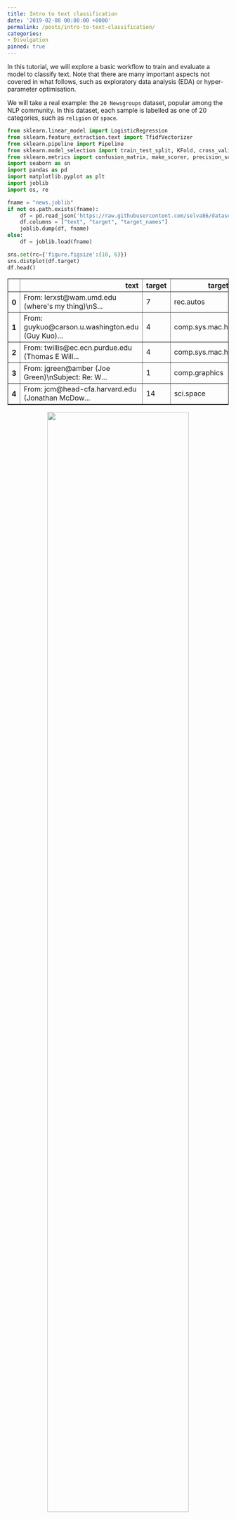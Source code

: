 ```yaml
---
title: Intro to text classification
date: '2019-02-08 00:00:00 +0000'
permalink: /posts/intro-to-text-classification/
categories:
- Divulgation
pinned: true
---
```


In this tutorial, we will explore a basic workflow to train and evaluate a model to classify text. Note that there are many important aspects not covered in what follows, such as exploratory data analysis (EDA) or hyper-parameter optimisation.

We will take a real example: the `20 Newsgroups` dataset, popular among the NLP community. In this dataset, each sample is labelled as one of 20 categories, such as `religion` or `space`.


```python
from sklearn.linear_model import LogisticRegression
from sklearn.feature_extraction.text import TfidfVectorizer
from sklearn.pipeline import Pipeline
from sklearn.model_selection import train_test_split, KFold, cross_validate
from sklearn.metrics import confusion_matrix, make_scorer, precision_score, recall_score, f1_score
import seaborn as sn
import pandas as pd
import matplotlib.pyplot as plt
import joblib
import os, re
```


```python
fname = "news.joblib"
if not os.path.exists(fname):
    df = pd.read_json('https://raw.githubusercontent.com/selva86/datasets/master/newsgroups.json')
    df.columns = ["text", "target", "target_names"]
    joblib.dump(df, fname)
else:
    df = joblib.load(fname)
```


```python
sns.set(rc={'figure.figsize':(10, 6)})
sns.distplot(df.target)
df.head()
```




<div>
<style scoped>
    .dataframe tbody tr th:only-of-type {
        vertical-align: middle;
    }

    .dataframe tbody tr th {
        vertical-align: top;
    }

    .dataframe thead th {
        text-align: right;
    }
</style>
<table border="1" class="dataframe">
  <thead>
    <tr style="text-align: right;">
      <th></th>
      <th>text</th>
      <th>target</th>
      <th>target_names</th>
    </tr>
  </thead>
  <tbody>
    <tr>
      <th>0</th>
      <td>From: lerxst@wam.umd.edu (where's my thing)\nS...</td>
      <td>7</td>
      <td>rec.autos</td>
    </tr>
    <tr>
      <th>1</th>
      <td>From: guykuo@carson.u.washington.edu (Guy Kuo)...</td>
      <td>4</td>
      <td>comp.sys.mac.hardware</td>
    </tr>
    <tr>
      <th>2</th>
      <td>From: twillis@ec.ecn.purdue.edu (Thomas E Will...</td>
      <td>4</td>
      <td>comp.sys.mac.hardware</td>
    </tr>
    <tr>
      <th>3</th>
      <td>From: jgreen@amber (Joe Green)\nSubject: Re: W...</td>
      <td>1</td>
      <td>comp.graphics</td>
    </tr>
    <tr>
      <th>4</th>
      <td>From: jcm@head-cfa.harvard.edu (Jonathan McDow...</td>
      <td>14</td>
      <td>sci.space</td>
    </tr>
  </tbody>
</table>
</div>



<div style="text-align: center">
  <img src="/content/NLP_101/output_3_1.png" alt="" width="80%"/>
</div> <p> </p>



We can see that this is balanced dataset, as all classes are represented more or less equally. The following cell just finds the mapping from `target name` to `target id`, which will be useful later.


```python
target_to_name_dict = df[["target", "target_names"]].drop_duplicates().set_index("target_names")["target"].sort_values().to_dict()
target_to_name_dict
```




    {'alt.atheism': 0,
     'comp.graphics': 1,
     'comp.os.ms-windows.misc': 2,
     'comp.sys.ibm.pc.hardware': 3,
     'comp.sys.mac.hardware': 4,
     'comp.windows.x': 5,
     'misc.forsale': 6,
     'rec.autos': 7,
     'rec.motorcycles': 8,
     'rec.sport.baseball': 9,
     'rec.sport.hockey': 10,
     'sci.crypt': 11,
     'sci.electronics': 12,
     'sci.med': 13,
     'sci.space': 14,
     'soc.religion.christian': 15,
     'talk.politics.guns': 16,
     'talk.politics.mideast': 17,
     'talk.politics.misc': 18,
     'talk.religion.misc': 19}



## List of contents

The tutorial is organised as follows:
* Data Cleaning: some easy steps to get data in a cleaner state
* Data Representation: before being able to train a model, we need to represent data (in our case text) in some numerical shape, and both inputs and labels. In our case, labels are already encoded. For inputs, this step is usually called *feature extraction*.
* Logistic Regression: since this is a binary classifier, we will simplify the problem to classifying `OTHER` vs `REST`, which happens to be more or less balanced problem. In addition to be an easy to start algorithm, this will be useful to review how to measure performance for a trained model
* Multi-class Logistic Regression: we will extend the previous approach for our scenario with 20 classes using two different methodologies, and obtain performance results for the given dataset
* Further work: a proposal of tentative tasks to continue learning 😊

## Data Cleaning

An important first step in any ML project is to clean data. In this case, all texts start with a preamble, see the samples in cell 3. Also, we will perform other simple operations. Note that a **very important step** before (and after) cleaning data is EDA, here omitted, so that you might detect data patterns and issues.


```python
# Remove Emails preambles
df.text = df.text.replace(re.compile(r"From: \S*@\S*\s?"), "")

# Remove extra space
df.text = df.text.replace(re.compile('\s+'), " ")

# Remove distracting single quotes
df.text = df.text.replace(re.compile("\'"), "")
```

## Data representation

In every ML-based system, there is a block dedicated to *data representation*. That is, a translation from raw input (in our case the text for the section and the associated class) to some representation the model can learn from. One of the key steps involved in data representation is *feature extraction*, next explained.

#### TF-IDF feature extraction

For this tutorial, we will just use TF-IDF, see [this](https://en.wikipedia.org/wiki/Tf%E2%80%93idf) for reference. In layman terms, TF-IDF represents each piece of text as a long vector, whose components are each associated to a different word (or groups of words if ngrams are considered), and the value of each component is related to how important that word is to characterise the document (again, for a more comprehensive definition, see reference or the literature).


```python
tfidf_vectorizer = TfidfVectorizer(stop_words="english", min_df=3)
```

## Logistic Regression

We will start using Logistic Regression (LR), a linear model that in its simplest form allows to separate two classes, i.e. perform binary classification. The basis of LR is to apply the sigmoid function to the result of a linear regression. As the sigmoid outputs always a value between 0 and 1, one can interpret the result as the probability for one of the classes. Then, mathematically we have:

\begin{equation}
\textsf{Prob}(y=1 | \mathbf{x} ) = \sigma ( \mathbf{w}^T \mathbf{x} )
\end{equation}

where $\sigma(z) = \frac{1}{1 + e^{-z}} $, $\mathbf{x}$ being the input features, $y$ the label, and $\mathbf{w}$ the learned weights representing the model. For a more extensive description of LR, please see e.g. [this](https://scikit-learn.org/stable/modules/linear_model.html#logistic-regression) reference

Let's binarise the labels, so that classes 0-9 will be in one bucket, and 10-19 in another one. This scenario is still balanced.


```python
binary_labels = np.where(df.target < 10, 0, 1)
Counter(binary_labels)
```




    Counter({0: 5790, 1: 5524})




```python
X, y = df.text, binary_labels
```

We will measure the performance of our model using precision, recall, and f1-score. They are defined as follows:

\begin{equation}
P = \frac{TP}{TP + FP}, \quad   R = \frac{TP}{TP + FN}, \quad F1 = \frac{ P \cdot R}{P+R}
\end{equation}

where `TP`, `FP`, `FN` refer to the true positives, false positives, and false negatives, respectively. See more info this [Wikipedia](https://en.wikipedia.org/wiki/Precision_and_recall). These metrics refer to a binary classification. Imagine we are detecting spam, and that's considered to be the "positive" class. Then, precision is the probability of being true spam when model has classified it as spam, whereas recall is the other way around: probability of classifying as spam, when the sample is true spam. The F-score can be considered as an aggregation of both metrics into a single number. I will defer the interested reader to the aforementioned article. For experienced readers, it is also interesting this more advanced and relatively recent [paper](https://papers.nips.cc/paper/5867-precision-recall-gain-curves-pr-analysis-done-right).

Note that we will define the scorers with `average=macro`. This is more important for the multi-class than the binary case, but basically it means that for each class we consider all other classes to be the negative class, and compute the given metric. Once we have the scorer for each class, they are averaged. For a balanced scenario as the one here, this is reasonable. Read more about this e.g. [here](https://datascience.stackexchange.com/questions/15989/micro-average-vs-macro-average-performance-in-a-multiclass-classification-settin).


```python
precision = make_scorer(precision_score, average="macro")
recall = make_scorer(recall_score, average="macro")
f1 = make_scorer(f1_score, average="macro")
scoring = {"precision": precision, "recall": recall, "f1": f1}
```

We will perform cross-validation (CV) to measure the performance of our model. CV is a method to obtain an unbiased estimation of a model's performance. It is especially suited for small datasets, see more details [here](https://en.wikipedia.org/wiki/Cross-validation_(statistics)).

In particular we will apply K-fold CV, with `K=3`. As a sanity check, I usually prefer to do `shuffle=True` as otherwise sklearn KFold would split as $1 ... N, N+1 ... 2N$, etc, which might lead to problems if data has some order.

We will evaluate the model with only unigrams, or using unigrams+bigrams. In this regard, notice how useful the CV framework offered by sklearn together with the `pipeline` class are. These allow you to define the different steps of your ML system, and just by modifying the pipeline, you can run again testing for different configuration and compare. I recommend taking a look at pipelines in combination with `GridSearchCV`, see [this](https://scikit-learn.org/stable/modules/generated/sklearn.model_selection.GridSearchCV.html).


```python
# without bigrams
tfidf_vectorizer.set_params(ngram_range=(1, 1))
pipeline = Pipeline([
    ("tfidf", tfidf_vectorizer),
    ("lr", LogisticRegression(class_weight="balanced", solver="lbfgs"))
])
cross_validate(pipeline, X, y, scoring=scoring , cv=KFold(3, shuffle=True, random_state=23))
```




    {'fit_time': array([2.87251377, 2.464993  , 2.54700494]),
     'score_time': array([3.47419429, 3.73824   , 3.2415061 ]),
     'test_precision': array([0.94088017, 0.94112967, 0.94112967]),
     'test_recall': array([0.94088017, 0.94112967, 0.94112967]),
     'test_f1': array([0.94088017, 0.94112967, 0.94112967])}




```python
# with bigrams
tfidf_vectorizer.set_params(ngram_range=(1, 2))
pipeline = Pipeline([
    ("tfidf", tfidf_vectorizer),
    ("lr", LogisticRegression(class_weight="balanced", solver="lbfgs"))
])
cross_validate(pipeline, X, y, scoring=scoring , cv=KFold(3, shuffle=True, random_state=23))
```




    {'fit_time': array([8.3804059 , 8.43357706, 8.73326707]),
     'score_time': array([6.31431293, 5.60395193, 5.07479286]),
     'test_precision': array([0.94671262, 0.9421904 , 0.94351631]),
     'test_recall': array([0.94671262, 0.9421904 , 0.94351631]),
     'test_f1': array([0.94671262, 0.9421904 , 0.94351631])}



We can see how bigrams improve a bit, at the cost of fit and score time. Feel free to try with higher-order ngrams but you will see that at some point adding more features induces overfitting. Plus, it looks like all folds are similar, so from here I will just do train-test and check the confusion matrix.


```python
X_train, X_test, y_train, y_test = train_test_split(X, y, train_size=0.6, test_size=0.4, stratify=y)
pipeline.fit(X_train, y_train)
pred_train = pipeline.predict(X_train)
pred_test = pipeline.predict(X_test)
```


```python
cm = confusion_matrix(y_train, pred_train)
df_cm = pd.DataFrame(cm, index = ["TRUE_<10", "TRUE_>=10"], columns = ["PRED_<10", "PRED_>=10"])
sn.heatmap(df_cm, annot=True,annot_kws={"size": 15},cmap='Blues', fmt='g')
```




    <matplotlib.axes._subplots.AxesSubplot at 0x125e57cf8>




<div style="text-align: center">
  <img src="/content/NLP_101/output_28_1.png" alt="" width="50%"/>
</div> <p> </p>


Showing the confusion matrix as percentages (normalised by the true labels):


```python
sn.heatmap((df_cm.T / df_cm.sum(axis=1)).T, annot=True,annot_kws={"size": 15},cmap='Blues', fmt='.5g')
```




    <matplotlib.axes._subplots.AxesSubplot at 0x1280f83c8>




<div style="text-align: center">
  <img src="/content/NLP_101/output_30_1.png" alt="" width="50%"/>
</div> <p> </p>



```python
cm = confusion_matrix(y_test, pred_test)
df_cm = pd.DataFrame(cm, index = ["TRUE_<10", "TRUE_>=10"], columns = ["PRED_<10", "PRED_>=10"])
sn.heatmap((df_cm.T / df_cm.sum(axis=1)).T, annot=True,annot_kws={"size": 15},cmap='Blues', fmt='g')
```




    <matplotlib.axes._subplots.AxesSubplot at 0x125e741d0>




<div style="text-align: center">
  <img src="/content/NLP_101/output_31_1.png" alt="" width="50%"/>
</div> <p> </p>


We can see how the results are a bit worse for test (obviously!), but still pretty decent. As a curiosity, notice that the way we normalised, the bottom-right corner is actually recall

## Multi-class Logistic Regression

Let's deal now with the real 20 classes problem. For this, we are going to use an extension of Logistic Regression called Multinomial Logistic Regression. Don't be scared by the name, it is quite simple. Again, I'm going to refer to [Wikipedia](https://en.wikipedia.org/wiki/Multinomial_logistic_regression) for the meat, but just to get some intuition, the idea is to have a set of weights $\mathbf{w}_k$ for each class $k$, and then consider

\begin{equation}
\textsf{Prob}(y=k | \mathbf{x} ) = \frac{ e^{\mathbf{w_k}^T \mathbf{x}} } {\sum e^{\mathbf{w_i}^T \mathbf{x}} }
\end{equation}

so we keep the class whose associated probability is higher.


```python
X, y = df.text, df.target
```


```python
pipeline = Pipeline([
    ("tfidf", tfidf_vectorizer),
    ("lr", LogisticRegression(class_weight="balanced", solver="lbfgs", multi_class="multinomial", max_iter=1000))
])
```


```python
cross_validate(pipeline, X, y, scoring=scoring, cv=KFold(3, shuffle=True, random_state=23))
```




    {'fit_time': array([45.18805194, 40.86410403, 37.66616702]),
     'score_time': array([5.46300483, 6.45399904, 5.8795979 ]),
     'test_precision': array([0.89872747, 0.90453461, 0.89976134]),
     'train_precision': array([0.9826306 , 0.98303062, 0.9851518 ]),
     'test_recall': array([0.89872747, 0.90453461, 0.89976134]),
     'train_recall': array([0.9826306 , 0.98303062, 0.9851518 ]),
     'test_f1': array([0.89872747, 0.90453461, 0.89976134]),
     'train_f1': array([0.9826306 , 0.98303062, 0.9851518 ])}



In addition to the *multinomial* extension, one can deal with the multi-class case performing a one-vs-all strategy. This means that for each class, we compute a model where that class is the positive class, and the rest belong to the negative class. At prediction time, we select the class whose model predicts the higuest score. See [this](https://en.wikipedia.org/wiki/Multiclass_classification#One-vs.-rest) for more details.


```python
pipeline = Pipeline([
    ("tfidf", tfidf_vectorizer),
    ("lr", LogisticRegression(class_weight="balanced", solver="lbfgs", multi_class="ovr", max_iter=1000))
])
```


```python
cross_validate(pipeline, X, y, scoring=scoring , cv=KFold(3, shuffle=True, random_state=23))
```




    {'fit_time': array([30.14457989, 35.85461402, 31.10211205]),
     'score_time': array([6.67796206, 5.93058729, 4.71054101]),
     'test_precision': array([0.90376458, 0.91249006, 0.90453461]),
     'test_recall': array([0.90376458, 0.91249006, 0.90453461]),
     'test_f1': array([0.90376458, 0.91249006, 0.90453461])}



So faster and better results with *one-vs-all*, at least with current hyper-parameters. Besides, notice that, again, all folds behave similarly. Just for a quick check, let's see how the confusion matrix looks like when we have 4 classes (using the pipeline with one-vs-all)


```python
X_train, X_test, y_train, y_test = train_test_split(X, y, train_size=0.6, test_size=0.4, stratify=y)
pipeline.fit(X_train, y_train)
pred_train = pipeline.predict(X_train)
pred_test = pipeline.predict(X_test)
```


```python
def pretty_confusion_matrix(true, pred):
    cm = confusion_matrix(true, pred)
    df_cm = pd.DataFrame(
        cm,
        index = [f"TRUE_{name}" for name in target_to_name_dict],
        columns = [f"PRED_{name}" for name in target_to_name_dict],
    )
    sns.heatmap(df_cm, annot=True,annot_kws={"size": 15},cmap='Blues', fmt='g')
```


```python
pretty_confusion_matrix(y_train, pred_train)
for scorer in [f1_score, precision_score, recall_score]:
    name = scorer.__name__
    print(f'{name}: {scorer(y_train, pred_train, average="micro"):.4f}')
```

    f1_score: 0.9866
    precision_score: 0.9866
    recall_score: 0.9866



<div style="text-align: center">
  <img src="/content/NLP_101/output_44_1.png" alt="" width="80%"/>
</div>

<p> </p>



```python
pretty_confusion_matrix(y_test, pred_test)
for scorer in [f1_score, precision_score, recall_score]:
    name = scorer.__name__
    print(f'{name}: {scorer(y_test, pred_test, average="micro"):.4f}')
```

    f1_score: 0.8886
    precision_score: 0.8886
    recall_score: 0.8886



<div style="text-align: center">
  <img src="/content/NLP_101/output_45_1.png" alt="" width="80%"/>
</div> <p> </p>



We can see some interesting confusions here. For example, `hardware`-`graphics`-`electronics` or `religion`-`religion_christian`.


## Further work

And with this we got to the end of this tutorial. Some more ideas or directions to explore after reading this are:

- Hyper-parameter optimisation: use e.g. GridSearchCV from sklearn (or for more advanced readers play with [Bayesian optimisation](http://hyperopt.github.io/hyperopt/))
- Better model evaluation: [learning curves](https://scikit-learn.org/stable/modules/learning_curve.html), overfitting vs underfitting analysis, etc
- More feature extraction: add more features apart from / in addition to TF-IDF. For example:
  - Count entities like names, locations, etc, and use that as extra features. This can potentially use a Named Entity Recognition (NER) system. I recommend you to take a look at [spaCy](spacy.io)
  - Topic features: extract topics to learn more about the dataset / add them as features to improve the classifier. I recommend here using LDA with the gensim library.
  - Use word embeddings
- Use other classical ML algorithms, usually good in overfitting scenarios, e.g. SVM, Random Forest
- Deep Learning based model, and also transfer learning. I recommend here using [FastAI](fast.ai) and the ULMFit methodology

As always, any recommendation, suggestion or improvement, please welcome. Thanks for reading!
